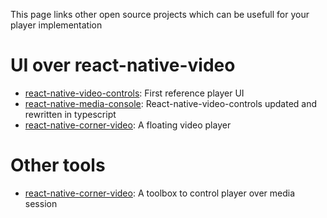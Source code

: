 This page links other open source projects which can be usefull for your player implementation

# UI over react-native-video
 - [react-native-video-controls](https://github.com/itsnubix/react-native-video-controls): First reference player UI
 - [react-native-media-console](https://github.com/criszz77/react-native-media-console): React-native-video-controls updated and rewritten in typescript
 - [react-native-corner-video](https://github.com/Lg0gs/react-native-corner-video): A floating video player

# Other tools
 - [react-native-corner-video](https://github.com/tanguyantoine/react-native-music-control): A toolbox to control player over media session
